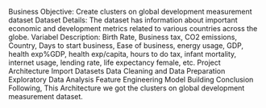 Business Objective: Create clusters on global development measurement dataset
Dataset Details: The dataset has information about important economic and development metrics related to various countries across the globe.
Variabel Description: Birth Rate, Business tax, CO2 emissions, Country, Days to start business, Ease of business, energy usage, GDP, health exp%GDP, health exp/capita, hours to do tax, infant mortality, internet usage, lending rate, life expectancy female, etc.
Project Architecture
Import Datasets
Data Cleaning and Data Preparation
Exploratory Data Analysis
Feature Engineering
Model Building
Conclusion
Following, This Architecture we got the clusters on global development measurement dataset.
